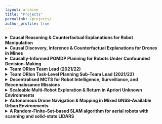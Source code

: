 ```yaml
---
layout: archive
title: "Projects"
permalink: /projects/
author_profile: true
---
```


<!-- Causal Blocks World -->
<details>
  <summary style="font-weight: bold; cursor: pointer;">Causal Reasoning & Counterfactual Explanations for Robot Manipulation</summary>
  <div id="causal-blocks-world" markdown="1">
  I am leading a 8-person collaborative research project investigating the use of probabilistic causal generative models and Bayesian causal inference, for prediction, action-selection, and counterfactual explanations for mobile robots undertaking manipulation tasks in home-care and domestic assistance applications, to increase robustness of robot task execution and increase AI/robot trust and explainability with human end-users.  
  
  We have developed a causal world model encoding robot-world-task relationships using the PyBullet physics-based simulator, the robot decision-making process, and noise and uncertainties in robot sensing and manipulation actions. We developed Bayesian prediction and probabilistic optimal action-selection methods for the robot block stacking task as an exemplar application. We have integrated the reasoning methods into a ROS-based autonomy framework targeting the Toyota Human Support Robot hardware, including an Aruco marker based 3D perception system and ROS MoveIt motion-planner and manipulation system. [IROS Causality for Robotics Workshop paper](https://arxiv.org/abs/2308.06203).  
  
  We have demonstrated block tower stability prediction and next-best action selection for autonomous robot block tower construction using robot hardware, and in the Gazebo physics-based robot simulator.  
  
  We are now extending the project to formulate the robot-world-task model as a SCM and develop post-hoc counterfactual explanation methods to explain robot behaviour and tasks outcomes in terms of robot perceptions, decisions, and actions. These methods will be used to create a human-robot natural language explanation system for human support robots, and will be integrated with the [Ethical Black Box](https://www.robotips.co.uk/ethical-black-box) data recording system and [human-robot dialogue system](https://sites.google.com/view/icra22ws-cor-wotf/accepted-papers#h.14191a22e7c35daf_244) developed under the [RoboTIPS](https://www.robotips.co.uk/home) UK Research and Innovation EPSRC Established Career Fellowship awarded to Dr Marina Jarotka. Project Ref: [EP/S005099/1](https://gtr.ukri.org/projects?ref=EP%2FS005099%2F1).
  </div>
</details>

<!--  Causal Discovery, Inference & Counterfactual Explanations for Drones in Mines: -->
<details>
  <summary style="font-weight: bold; cursor: pointer;">Causal Discovery, Inference & Counterfactual Explanations for Drones in Mines</summary>
  <div id="drones_in_mines" markdown="1"> 
  I made scientific, technical, and project management contributions to the [Assuring the Safety of UAVs for Mine Inspection (ASUMI) collaborative research project](https://www.york.ac.uk/assuring-autonomy/demonstrators/uav-boulby-mine/), as part of the [Assuring Autonomy International Programme](https://www.york.ac.uk/assuring-autonomy), a £12m initiative funded by Lloyd’s Register Foundation and the University of York.  

  * Proposed a novel framework for probabilistic causal discovery, causal Bayesian inference & post-hoc counterfactual explanations for autonomous drones in mine surveying tasks and published an IROS 2023 Causality for Robotics [workshop paper](https://arxiv.org/abs/2308.10047).
  * Leading the creation of a collaboration between the University of Oxford and the University of York to investigate the use of temporal logics and formal probabilistic model-checking methods to bridge high-level abstract functional, safety, social, legal, and ethical constraints of autonomous systems with symbolic probabilistic causal model representations of robot-world systems and causal Bayesian inference for prediction, planning, and counterfactual explanations — in aid of codifying the assurance of autonomous AI and robot systems.
  * Led a scientific trial to perform 3D scanning and mapping of a mine tunnel segment at the Boulby underground Lab in the [ICL Boulby Mine](https://www.icl-uk.uk/), using a bespoke LIDAR-camera-IMU SLAM software and hardware system from the ORI Dynamic Robot Systems group. Successfully generated a fully registered point cloud 3D SLAM map covering over 200m of tunnel length. Undertaking work to generate a colorized point cloud, colorized mesh representation, and a high-fidelity Gazebo simulation world to be used to test and validate autonomous drone behaviors in simulation.
  * Co-organized a 6-month extended hackathon. Organized project timeline, competition description, team planning documents, and presentations. Developed PX4 flight control unit and Robot Operating System (ROS) based aerial autonomy software, delivered an autonomy framework, and validated the framework in a physics-based Gazebo robot simulation mock-mine environment.
  </div>
</details>

<!-- CAR-DESPOT -->
<details>
  <summary style="font-weight: bold; cursor: pointer;">Causally-Informed POMDP Planning for Robots Under Confounded Decision-Making</summary>
  <div id="car-despot" markdown="1">
  I proposed and developed **CAR-DESPOT**, a novel structural causal model (SCM) based online POMDP robot planner that achieves better task-level planning and policy execution performance by addressing issues of confounding in the robot decision making process, using causal modelling and causal Bayesian inference to eliminate confounding errors. I also proposed a stochastic variational inference (SVI) based method to learn offline the parameterisation of the causal system transition model, used for planning, from ground truth model data. I developed both methods in the [Pyro probabilistic programming language](https://pyro.ai), built on PyTorch. I successfully validated the methods on a toy problem with an unobserved confounder: demonstrated the learned causal model is highly accurate, and the proposed planning method is more robust to confounding and produces overall higher performing policies than the baseline method.  
  
  IROS 2023 conference paper: [\[arXiv paper\]](https://arxiv.org/abs/2304.06848) [\[conference listing\]](https://events.infovaya.com/presentation?id=104849).  

  I also gave an invited talk on causality for confounded POMDP planning problems for robotics at the [IROS 2023 Causality for Robotics workshop](https://sites.google.com/view/iros23-causal-robots).
  </div>
</details>

<!-- Team ORIon Team Lead (2021/22) -->
<details>
  <summary style="font-weight: bold; cursor: pointer;">Team ORIon Team Lead (2021/22)</summary>
  <div id="orion-team-lead" markdown="1">
  Led and grew Team ORIon, the ORI’s official student robotics competition and outreach team, as Team Lead (2021/22)
  
  * Performed the Team Lead role for Team ORIon during the 2021/22 academic year.
  * Led a team of 11 PhD, masters, and undergraduate students to develop complex autonomous behaviors to enable the Toyota Human Support Robot to assist people with everyday tasks around the 
  home, including fetching household objects, putting away the groceries, and acting as a robot party host.
  * Grew the team from 4 to 11 active members in 12 months and led a team refresh following a COVID-hiatus.
  * Led the coordination of the 11-person team participation in the [RoboCup@Home 2022 international robotics competition](https://athome.robocup.org/) Domestic Standard Platform League in   Bangkok, Thailand — one of the largest annual robotics competitions — with 14 different leagues and teams from across the world.
  * Raised £33k in total funding from the Oxford Engineering Science department, Oxford colleges, industry sponsors, and private donors to permit the competition attendance of all critical team personnel.
  * Awarded a £350 St Edmund Hall Postgraduate College Grant for participation at RoboCup@Home 2023.
  * Coordinated technical and software development of autonomous behaviors by the sub-teams.
  * Organized team recruitment activities, software and hardware training sessions, and social activities.
  * Coordinated public science outreach and robot demonstrations at University of Oxford events.
  * Continuing to support the team since August 2022 by consulting the leadership team on organizational and technical matters and advocating for departmental support.

  </div>
</details>

<!-- Team ORIon Task-Level Planning Sub-Team Lead (2021/22) -->
<details>
  <summary style="font-weight: bold; cursor: pointer;">Team ORIon Task-Level Planning Sub-Team Lead (2021/22)</summary>
  <div id="orion-task-level-planning" markdown="1">
  Coordinated the design and development of high-level autonomous robot behaviours to accomplish complex domestic tasks by drawing on capabilities provided by the other sub-teams (e.g., perception, manipulation, human-robot interaction) for the [RoboCup@Home](https://athome.robocup.org) 2022 competition and various team outreach activities.  
  
  Implemented complex behaviours as finite-state machines, using the ROS SMACH state machine package, robust to robot failure modes (eg manipulation failure) and sources of environmental uncertainty (eg object placement). Conducted verification and testing in Gazebo simulation and on robot hardware. Performed verification to ensure compliance of the autonomous behaviours developed for the RoboCup 2022 competition to rulebook task specifications.
  </div>
</details>

<!-- Decentralised MCTS for Robot Intelligence, Surveillance, and Reconnaissance Missions -->
<details>
  <summary style="font-weight: bold; cursor: pointer;">Decentralised MCTS for Robot Intelligence, Surveillance, and Reconnaissance Missions</summary>
  <div id="d-mcts" markdown="1">
  Simultaneous exploration and exploitation based on mutual information and present a general solution for scout–task coordination using decentralised Monte Carlo tree search (D-MCTS). We evaluate the performance of our algorithms in a multi-drone surveillance scenario.  
  
  Collaborated with UTS academic partners to increase task performance in heterogeneous multi-robot systems using dec-MCTS. Advised on UAS software and hardware design and field deployments; ran field trials (incl. role of safety pilot); and co-authored scientific papers.  
  
  Published a conference and workshop paper at ICRA 2021 on heterogeneous multi-robot teams for multi-drone surveillance applications. Won the [Best Paper Award](https://clearpathrobotics.com/blog/2021/06/clearpath-sponsors-swarm-robotics-workshop-showcases-new-robot-at-icra-2021) at the ICRA 2021 [Robot Swarms in the Real World Workshop](https://sites.google.com/view/realworldswarms).
  </div>
</details>

<!-- Scaleable Multi-Robot Exploration & Return in Apriori Unknown Environments -->
<details>
  <summary style="font-weight: bold; cursor: pointer;">Scaleable Multi-Robot Exploration & Return in Apriori Unknown Environments</summary>
  <div id="tas-dcrc-swarming" markdown="1">
  Developed C++/ROS based decentralised multi-agent robot control software and performed robot autonomy software and aircraft companion computer hardware integration, to deliver DST Group project outcomes for the [Trusted Autonomous Systems Defence-Led Cooperative Research Centre](https://tasdcrc.com.au). Led simulation- and hardware-in-the-loop (SITL, HITL) validation and lab-based autonomous flight validation activities.
  </div>
</details>

<!-- Autonomous Drone Navigation & Mapping in Mixed GNSS-Available Urban Environments -->
<details>
  <summary style="font-weight: bold; cursor: pointer;">Autonomous Drone Navigation & Mapping in Mixed GNSS-Available Urban Environments</summary>
  <div id="mixed-gnss-nav" markdown="1">
  Developed custom ArduCopter multi-rotor flight controller firmware and C++/ROS autonomy software to enable resilient drone navigation, localisation, and mapping in mixed GNSS-available urban environments, to deliver against DST Group commitments to the [Trusted Scalable Search with Expendable Drones project](https://tasdcrc.com.au/what-we-do/#trustedsearch) within the [Trusted Autonomous Systems Defence-Led Cooperative Research Centre](https://tasdcrc.com.au). Implemented adaptive use of SLAM and GNSS pose estimates (e.g., from GPS measurements) for hybrid localisation and stable automated localisation transitions. Performed validation through simulation and robot hardware indoor/outdoor flight trials.
  </div>
</details>

<!-- A Random-Finite-Set-based SLAM algorithm for aerial robots with scanning and solid-state LIDARS -->
<details>
  <summary style="font-weight: bold; cursor: pointer;">A Random-Finite-Set-based SLAM algorithm for aerial robots with scanning and solid-state LIDARS</summary>
  <div id="rfs-slam" markdown="1">
    Led a six-person team to experimentally validate a novel particle-filter-based 2D SLAM algorithm. Generated a new dataset containing data from seven scanning and solid-state LIDARs on a hexacopter, each collected independently during autonomous laboratory flights. Evaluated the novel SLAM algorithm on two sensors from the dataset and analysed error propagation, compared performance with GMapping SLAM, published results. [\[Paper\]](https://ssl.linklings.net/conferences/acra/acra2019_proceedings/views/includes/files/pap105s1-file1.pdf)
  </div>
</details>

<!-- <details>
  <summary style="font-weight: bold; cursor: pointer;">Project Name</summary>
  <div id="unique_id2" markdown="1">
  Project Description
  </div>
</details> -->


